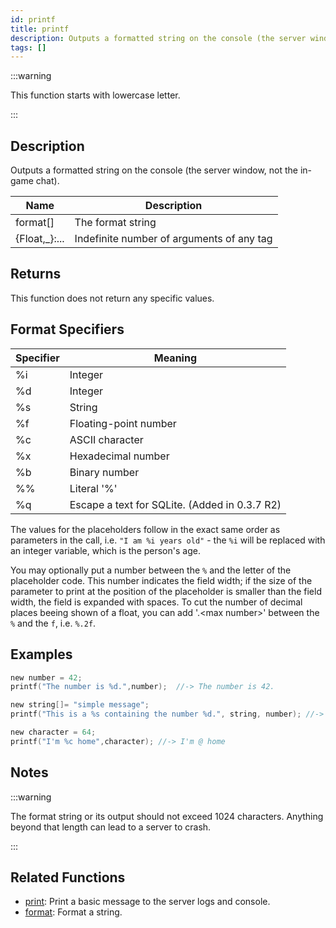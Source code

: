 ```yaml
---
id: printf
title: printf
description: Outputs a formatted string on the console (the server window, not the in-game chat).
tags: []
---
```


:::warning

This function starts with lowercase letter.

:::

## Description

Outputs a formatted string on the console (the server window, not the in-game chat).

| Name           | Description                               |
| -------------- | ----------------------------------------- |
| format[]       | The format string                         |
| {Float,\_}:... | Indefinite number of arguments of any tag |

## Returns

This function does not return any specific values.

## Format Specifiers

| Specifier | Meaning                                       |
| --------- | --------------------------------------------- |
| %i        | Integer                                       |
| %d        | Integer                                       |
| %s        | String                                        |
| %f        | Floating-point number                         |
| %c        | ASCII character                               |
| %x        | Hexadecimal number                            |
| %b        | Binary number                                 |
| %%        | Literal '%'                                   |
| %q        | Escape a text for SQLite. (Added in 0.3.7 R2) |

The values for the placeholders follow in the exact same order as parameters in the call, i.e. `"I am %i years old"` - the `%i` will be replaced with an integer variable, which is the person's age.

You may optionally put a number between the `%` and the letter of the placeholder code. This number indicates the field width; if the size of the parameter to print at the position of the placeholder is smaller than the field width, the field is expanded with spaces. To cut the number of decimal places beeing shown of a float, you can add '.\<max number\>' between the `%` and the `f`, i.e. `%.2f`.

## Examples

```c
new number = 42;
printf("The number is %d.",number);  //-> The number is 42.

new string[]= "simple message";
printf("This is a %s containing the number %d.", string, number); //-> This is a simple message containing the number 42.

new character = 64;
printf("I'm %c home",character); //-> I'm @ home
```

## Notes

:::warning

The format string or its output should not exceed 1024 characters. Anything beyond that length can lead to a server to crash.

:::

## Related Functions

- [print](./print): Print a basic message to the server logs and console.
- [format](./format): Format a string.
